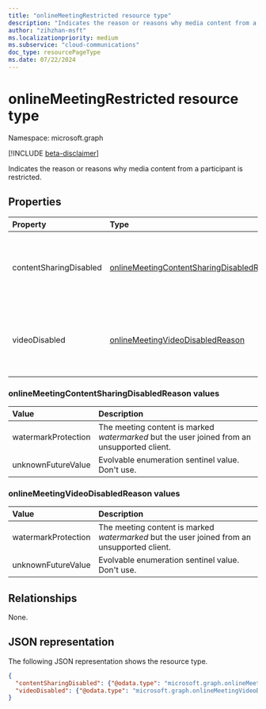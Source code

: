 ```yaml
---
title: "onlineMeetingRestricted resource type"
description: "Indicates the reason or reasons why media content from a participant is restricted."
author: "zihzhan-msft"
ms.localizationpriority: medium
ms.subservice: "cloud-communications"
doc_type: resourcePageType
ms.date: 07/22/2024
---
```


# onlineMeetingRestricted resource type

Namespace: microsoft.graph

[!INCLUDE [beta-disclaimer](../../includes/beta-disclaimer.md)]

Indicates the reason or reasons why media content from a participant is restricted.

## Properties

|Property|Type|Description|
|:-------|:---|:----------|
|contentSharingDisabled|[onlineMeetingContentSharingDisabledReason](#onlinemeetingcontentsharingdisabledreason-values)|Specifies the reason why shared content from this participant is disabled. Possible values are: `watermarkProtection`, `unknownFutureValue`.|
|videoDisabled|[onlineMeetingVideoDisabledReason](#onlinemeetingvideodisabledreason-values)|Specifies the reason why video from this participant is disabled. Possible values are: `watermarkProtection`, `unknownFutureValue`.|

### onlineMeetingContentSharingDisabledReason values

|Value|Description|
|:----|:----------|
|watermarkProtection|The meeting content is marked _watermarked_ but the user joined from an unsupported client.|
|unknownFutureValue|Evolvable enumeration sentinel value. Don't use.|

### onlineMeetingVideoDisabledReason values

|Value|Description|
|:--------------------|:--------------------------------------------------------------------------------------------|
|watermarkProtection|The meeting content is marked _watermarked_ but the user joined from an unsupported client.|
|unknownFutureValue|Evolvable enumeration sentinel value. Don't use.|

## Relationships
None.

## JSON representation

The following JSON representation shows the resource type.

<!-- {
  "blockType": "resource",
  "optionalProperties": [],
  "@odata.type": "microsoft.graph.onlineMeetingRestricted"
}-->
```json
{
  "contentSharingDisabled": {"@odata.type": "microsoft.graph.onlineMeetingContentSharingDisabledReason"},
  "videoDisabled": {"@odata.type": "microsoft.graph.onlineMeetingVideoDisabledReason"}
}
```

<!-- uuid: 8fcb5dbc-d5aa-4681-8e31-b001d5168d79
2015-10-25 14:57:30 UTC -->
<!--
{
  "type": "#page.annotation",
  "description": "onlineMeetingRestricted resource",
  "keywords": "",
  "section": "documentation",
  "tocPath": "",
  "suppressions": []
}
-->
